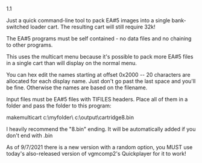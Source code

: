1.1

Just a quick command-line tool to pack EA#5 images into a single bank-switched loader cart. The resulting cart will still require 32k!

The EA#5 programs must be self contained - no data files and no chaining to other programs.

This uses the multicart menu because it's possible to pack more EA#5 files in a single cart than will display on the normal menu.

You can hex edit the names starting at offset 0x2000 -- 20 characters are allocated for each display name. Just don't go past the last space and you'll be fine. Otherwise the names are based on the filename.

Input files must be EA#5 files with TIFILES headers. Place all of them in a folder and pass the folder to this program:

makemulticart c:\myfolder\ c:\output\cartridge8.bin

I heavily recommend the "8.bin" ending. It will be automatically added if you don't end with .bin

As of 9/7/2021 there is a new version with a random option, you MUST use today's also-released version of vgmcomp2's Quickplayer for it to work!
